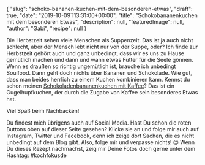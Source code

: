 {
    "slug": "schoko-bananen-kuchen-mit-dem-besonderen-etwas",
    "draft": true,
    "date": "2019-10-09T13:31:00+00:00",
    "title": "Schokobananenkuchen mit dem besonderen Etwas",
    "description": null,
    "featuredImage": null,
    "author": "Gabi",
    "recipe": null
}

Die Herbstzeit sehen viele Menschen als Suppenzeit. Das ist ja auch nicht schlecht, aber der Mensch lebt  nicht nur von der Suppe, oder? Ich finde zur Herbstzeit gehört auch und ganz unbedingt, dass wir es uns zu Hause gemütlich machen und   dann und wann etwas Futter für die Seele gönnen. Wenn es draußen so richtig ungemütlich ist, brauche ich unbedingt Soulfood. Dann geht doch nichts über Bananen und Schokolade. Wie gut, dass man beides herrlich zu einem Kuchen kombinieren kann. Kennst du schon meinen [Schokoladenbananenkuchen mit Kaffee](hthttps://kochfokus.de/artikel/dieser-schokoladen-bananenkuchen-rockt-kochfokus-de/tp:// "Schokoladenbananenkuchen mit Kaffee")? Das ist ein Gugelhupfkuchen, der durch die Zugabe von Kaffee sein besonderes Etwas hat. 





Viel Spaß beim Nachbacken!

Du findest mich übrigens auch auf Social Media. Hast Du schon die roten Buttons oben auf dieser Seite gesehen? Klicke sie an und folge mir auch auf Instagram, Twitter und Facebook, denn ich zeige dort Sachen, die es nicht unbedingt auf dem Blog gibt. Also, folge mir und verpasse nichts! 😉 Wenn Du dieses Rezept nachmachst, zeig mir Deine Fotos doch gerne unter dem Hashtag: #kochfokusde